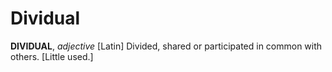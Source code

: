 # Dividual

**DIVIDUAL**, _adjective_ \[Latin\] Divided, shared or participated in common with others. \[Little used.\]